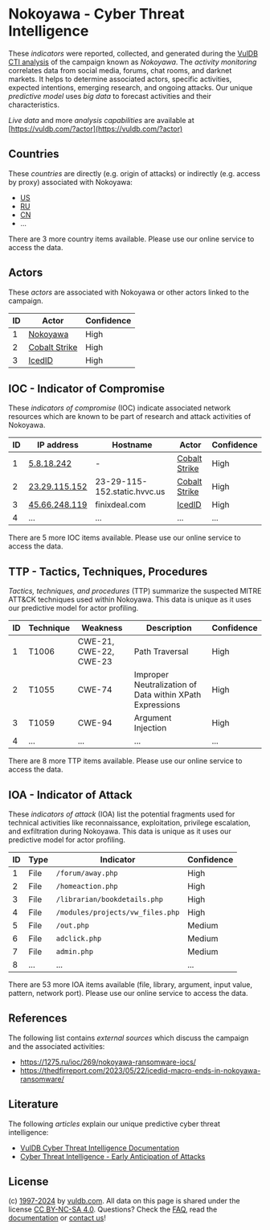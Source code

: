# Nokoyawa - Cyber Threat Intelligence

These _indicators_ were reported, collected, and generated during the [VulDB CTI analysis](https://vuldb.com/?kb.cti) of the campaign known as _Nokoyawa_. The _activity monitoring_ correlates data from social media, forums, chat rooms, and darknet markets. It helps to determine associated actors, specific activities, expected intentions, emerging research, and ongoing attacks. Our unique _predictive model_ uses _big data_ to forecast activities and their characteristics.

_Live data_ and more _analysis capabilities_ are available at [https://vuldb.com/?actor](https://vuldb.com/?actor)

## Countries

These _countries_ are directly (e.g. origin of attacks) or indirectly (e.g. access by proxy) associated with Nokoyawa:

* [US](https://vuldb.com/?country.us)
* [RU](https://vuldb.com/?country.ru)
* [CN](https://vuldb.com/?country.cn)
* ...

There are 3 more country items available. Please use our online service to access the data.

## Actors

These _actors_ are associated with Nokoyawa or other actors linked to the campaign.

ID | Actor | Confidence
-- | ----- | ----------
1 | [Nokoyawa](https://vuldb.com/?actor.nokoyawa) | High
2 | [Cobalt Strike](https://vuldb.com/?actor.cobalt_strike) | High
3 | [IcedID](https://vuldb.com/?actor.icedid) | High

## IOC - Indicator of Compromise

These _indicators of compromise_ (IOC) indicate associated network resources which are known to be part of research and attack activities of Nokoyawa.

ID | IP address | Hostname | Actor | Confidence
-- | ---------- | -------- | ----- | ----------
1 | [5.8.18.242](https://vuldb.com/?ip.5.8.18.242) | - | [Cobalt Strike](https://vuldb.com/?actor.cobalt_strike) | High
2 | [23.29.115.152](https://vuldb.com/?ip.23.29.115.152) | 23-29-115-152.static.hvvc.us | [Cobalt Strike](https://vuldb.com/?actor.cobalt_strike) | High
3 | [45.66.248.119](https://vuldb.com/?ip.45.66.248.119) | finixdeal.com | [IcedID](https://vuldb.com/?actor.icedid) | High
4 | ... | ... | ... | ...

There are 5 more IOC items available. Please use our online service to access the data.

## TTP - Tactics, Techniques, Procedures

_Tactics, techniques, and procedures_ (TTP) summarize the suspected MITRE ATT&CK techniques used within Nokoyawa. This data is unique as it uses our predictive model for actor profiling.

ID | Technique | Weakness | Description | Confidence
-- | --------- | -------- | ----------- | ----------
1 | T1006 | CWE-21, CWE-22, CWE-23 | Path Traversal | High
2 | T1055 | CWE-74 | Improper Neutralization of Data within XPath Expressions | High
3 | T1059 | CWE-94 | Argument Injection | High
4 | ... | ... | ... | ...

There are 8 more TTP items available. Please use our online service to access the data.

## IOA - Indicator of Attack

These _indicators of attack_ (IOA) list the potential fragments used for technical activities like reconnaissance, exploitation, privilege escalation, and exfiltration during Nokoyawa. This data is unique as it uses our predictive model for actor profiling.

ID | Type | Indicator | Confidence
-- | ---- | --------- | ----------
1 | File | `/forum/away.php` | High
2 | File | `/homeaction.php` | High
3 | File | `/librarian/bookdetails.php` | High
4 | File | `/modules/projects/vw_files.php` | High
5 | File | `/out.php` | Medium
6 | File | `adclick.php` | Medium
7 | File | `admin.php` | Medium
8 | ... | ... | ...

There are 53 more IOA items available (file, library, argument, input value, pattern, network port). Please use our online service to access the data.

## References

The following list contains _external sources_ which discuss the campaign and the associated activities:

* https://1275.ru/ioc/269/nokoyawa-ransomware-iocs/
* https://thedfirreport.com/2023/05/22/icedid-macro-ends-in-nokoyawa-ransomware/

## Literature

The following _articles_ explain our unique predictive cyber threat intelligence:

* [VulDB Cyber Threat Intelligence Documentation](https://vuldb.com/?kb.cti)
* [Cyber Threat Intelligence - Early Anticipation of Attacks](https://www.scip.ch/en/?labs.20201022)

## License

(c) [1997-2024](https://vuldb.com/?kb.changelog) by [vuldb.com](https://vuldb.com/?kb.about). All data on this page is shared under the license [CC BY-NC-SA 4.0](https://creativecommons.org/licenses/by-nc-sa/4.0/). Questions? Check the [FAQ](https://vuldb.com/?kb.faq), read the [documentation](https://vuldb.com/?kb) or [contact us](https://vuldb.com/?contact)!
